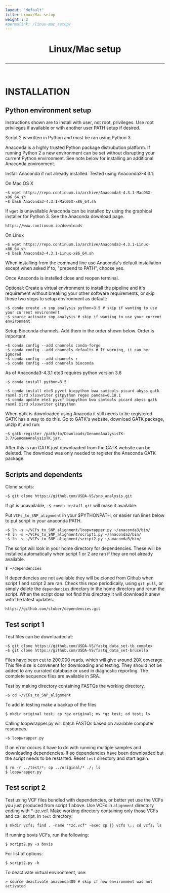 ```yaml
---
layout: "default"
title: Linux/Mac setup
weight : 2
#permalink: /linux-mac_setup/
---
```


<h1><p style="text-align: center">Linux/Mac setup</p></h1>

-----
<br>

INSTALLATION
=================

## Python environment setup

Instructions shown are to install with user, not root, privileges.  Use root privileges if available or with another user PATH setup if desired.

Script 2 is written in Python and must be ran using Python 3.  

Anaconda is a highly trusted Python package distrubution platform.  If running Python 2 a new environment can be set without disrupting your current Python environment.  See note below for installing an additional Anaconda environment.  

Install Anaconda if not already installed.  Tested using Anaconda3-4.3.1.

On Mac OS X
        
    ~$ wget https://repo.continuum.io/archive/Anaconda3-4.3.1-MacOSX-x86_64.sh
    ~$ bash Anaconda3-4.3.1-MacOSX-x86_64.sh

If `wget` is unavailable Anaconda can be installed by using the graphical installer for Python 3.  See the Anaconda download page.

    https://www.continuum.io/downloads

On Linux

    ~$ wget https://repo.continuum.io/archive/Anaconda3-4.3.1-Linux-x86_64.sh        
    ~$ bash Anaconda3-4.3.1-Linux-x86_64.sh
    
When installing from the command line use Anaconda's default installation except when asked if to, "prepend to PATH", choose yes.
    
Once Anaconda is installed close and reopen terminal.

Optional: Create a virtual environment to install the pipeline and it's requirement without breaking your other software requirements, or skip these two steps to setup environment as default:

    ~$ conda create -n snp_analysis python=3.5 # skip if wanting to use your current environment
    ~$ source activate snp_analysis # skip if wanting to use your current environment

Setup Bioconda channels.  Add them in the order shown below.  Order is important.

    ~$ conda config --add channels conda-forge
    ~$ conda config --add channels defaults # If warning, it can be ignored
    ~$ conda config --add channels r
    ~$ conda config --add channels bioconda
    
As of Anaconda3-4.3.1 ete3 requires python version 3.6

    ~$ conda install python=3.5
    
    ~$ conda install ete3 pyvcf biopython bwa samtools picard abyss gatk raxml xlrd xlsxwriter gitpython regex pandas=0.18.1
    ~$ conda update ete3 pyvcf biopython bwa samtools picard abyss gatk raxml xlrd xlsxwriter gitpython

When gatk is downloaded using Anacoda it still needs to be registered.  GATK has a way to do this.  Go to GATK's website, download GATK package, unzip it, and run:

    ~$ gatk-register /path/to/Downloads/GenomeAnalysisTK-3.7/GenomeAnalysisTK.jar.  
    
After this is ran GATK just downloaded from the GATK website can be deleted.  The download was only needed to register the Anaconda GATK package.

## Scripts and dependents
Clone scripts: 

    ~$ git clone https://github.com/USDA-VS/snp_analysis.git
    
If git is unavailable, `~$ conda install git` will make it available.

Put `VCFs_to_SNP_alignment` in your $PYTHONPATH, or easier run lines below to put script in your anaconda PATH.

    ~$ ln -s ~/VCFs_to_SNP_alignment/loopwrapper.py ~/anaconda3/bin/
    ~$ ln -s ~/VCFs_to_SNP_alignment/script1.py ~/anaconda3/bin/
    ~$ ln -s ~/VCFs_to_SNP_alignment/script2.py ~/anaconda3/bin/

The script will look in your home directory for dependencies.  These will be installed automatically when script 1 or 2 are ran if they are not already available.  

    $ ~/dependencies

If dependencies are not available they will be cloned from Github when script 1 and script 2 are ran.  Check this repo periodically, using `git pull`, or simply delete the `dependencies` directory in the home directory and rerun the script.  When the script does not find this directory it will download it anew with the latest updates.

    https://github.com/stuber/dependencies.git
    

## Test script 1

Test files can be downloaded at:

    ~$ git clone https://github.com/USDA-VS/fastq_data_set-tb_complex
    ~$ git clone https://github.com/USDA-VS/fastq_data_set-brucella
    
Files have been cut to 200,000 reads, which will give around 20X coverage.  This file size is convenent for downloading and testing.  They should not be added to any currated database or used in diagnostic reporting.  The complete sequence files are available in SRA.

Test by making directory containing FASTQs the working directory.

    ~$ cd ~/VCFs_to_SNP_alignment

To add in testing make a backup of the files

    $ mkdir original test; cp *gz original; mv *gz test; cd test; ls

Calling loopwrapper.py will batch FASTQs based on available computer resources.

    ~$ loopwrapper.py

If an error occurs it have to do with running multiple samples and downloading dependencies.  If so dependencies have been downloaded but the script needs to be restarted.  Reset `test` directory and start again.

    $ rm -r ../test/*; cp ../original/* ./; ls
    $ loopwrapper.py

## Test script 2

Test using VCF files bundled with dependencies, or better yet use the VCFs you just produced from script 1 above.  Use VCFs in `alignment` directory ending with *-zc.vcf.  Make working directory containing only those VCFs and call script.  In `test` directory:

    $ mkdir vcfs; find . -name "*zc.vcf" -exec cp {} vcfs \;; cd vcfs; ls
   
If running bovis VCFs, run the following:

    $ script2.py -s bovis
    
For list of options:
    
    $ script2.py -h
    
To deactivate virtual environment, use:
    
    > source deactivate anaconda400 # skip if new environment was not activated
    
